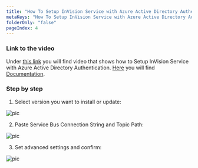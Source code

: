 ```yaml
---
title: "How To Setup InVision Service with Azure Active Directory Authentication"
metaKeys: "How To Setup InVision Service with Azure Active Directory Authentication"
folderOnly: "false"
pageIndex: 4
---
```



### Link to the video

Under [this link](https://profitbasedocs.blob.core.windows.net/videos/Installation%20and%20Setup%20-%20InVision%20Service%20with%20Azure%20Active%20Directory%20Authentication.mp4) you will find video that shows how to Setup InVision Service with Azure Active Directory Authentication. [Here](../installation/azureactdirauthent.md) you will find [Documentation](../installation/azureactdirauthent.md).
<br/>


### Step by step


1. Select version you want to install or update:

![pic](https://profitbasedocs.blob.core.windows.net/images/HTAADsetup%20(1).png)

2. Paste Service Bus Connection String and Topic Path:

![pic](https://profitbasedocs.blob.core.windows.net/images/HTAADsetup%20(2).png)

3. Set advanced settings and confirm:

![pic](https://profitbasedocs.blob.core.windows.net/images/HTAADsetup%20(3).png)

